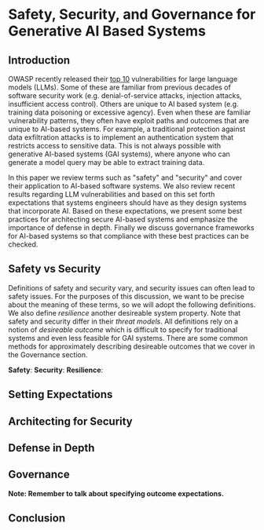 # Safety, Security, and Governance for Generative AI Based Systems

## Introduction

OWASP recently released their [top 10](https://owasp.org/www-project-top-10-for-large-language-model-applications/) vulnerabilities for large language models (LLMs). Some of these are familiar from previous decades of software security work (e.g. denial-of-service attacks, injection attacks, insufficient access control).  Others are unique to AI based system (e.g. training data poisoning or excessive agency).  Even when these are familiar vulnerability patterns, they often have exploit paths and outcomes that are unique to AI-based systems.  For example, a traditional protection against data exfiltration attacks is to implement an authentication system that restricts access to sensitive data.  This is not always possible with generative AI-based systems (GAI systems), where anyone who can generate a model query may be able to extract training data.

In this paper we review terms such as "safety" and "security" and cover their application to AI-based software systems.  We also review recent results regarding LLM vulnerabilities and based on this set forth expectations that systems engineers should have as they design systems that incorporate AI.  Based on these expectations, we present some best practices for architecting secure AI-based systems and emphasize the importance of defense in depth.  Finally we discuss governance frameworks for AI-based systems so that compliance with these best practices can be checked.

## Safety vs Security

Definitions of safety and security vary, and security issues can often lead to safety issues.  For the purposes of this discussion, we want to be precise about the meaning of these terms, so we will adopt the following definitions. We also define *resilience* another desireable system property. Note that safety and security differ in their *threat models*. All definitions rely on a notion of *desireable outcome* which is difficult to specify for traditional systems and even less feasible for GAI systems.  There are some common methods for approximately describing desireable outcomes that we cover in the Governance section.

**Safety**: 
**Security**: 
**Resilience**: 

## Setting Expectations

## Architecting for Security

## Defense in Depth

## Governance

**Note: Remember to talk about specifying outcome expectations.**

## Conclusion
